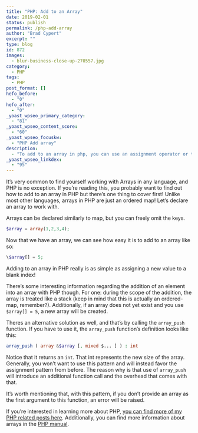 ```yaml
---
title: "PHP: Add to an Array"
date: 2019-02-01
status: publish
permalink: /php-add-array
author: "Brad Cypert"
excerpt: ""
type: blog
id: 872
images:
  - blur-business-close-up-270557.jpg
category:
  - PHP
tags:
  - PHP
post_format: []
hefo_before:
  - "0"
hefo_after:
  - "0"
_yoast_wpseo_primary_category:
  - "81"
_yoast_wpseo_content_score:
  - "60"
_yoast_wpseo_focuskw:
  - "PHP Add array"
description:
  - "To add to an array in php, you can use an assignment operator or the array_push function. However, it's strongly advised to use the assignment operator."
_yoast_wpseo_linkdex:
  - "95"
---
```


It’s very common to find yourself working with Arrays in any language, and PHP is no exception. If you’re reading this, you probably want to find out how to add to an array in PHP but there’s one thing to cover first! Unlike most other languages, arrays in PHP are just an ordered map! Let’s declare an array to work with.

Arrays can be declared similarly to map, but you can freely omit the keys.

```php
$array = array(1,2,3,4);
```

Now that we have an array, we can see how easy it is to add to an array like so:

```php
\$array[] = 5;
```

Adding to an array in PHP really is as simple as assigning a new value to a blank index!

There’s some interesting information regarding the addition of an element into an array with PHP though. For one: during the scope of the addition, the array is treated like a stack (keep in mind that this is actually an ordered-map, remember?). Additionally, if an array does not yet exist and you use `$array[] = 5`, a new array will be created.

Theres an alternative solution as well, and that’s by calling the `array_push` function. If you have to use it, the `array_push` function’s definition looks like this:

```php
array_push ( array &$array [, mixed $... ] ) : int
```

Notice that it returns an `int`. That int represents the new size of the array. Generally, you won’t want to use this pattern and will instead favor the assignment pattern from before. The reason why is that use of `array_push` will introduce an additional function call and the overhead that comes with that.

It’s worth mentioning that, with this pattern, if you don’t provide an array as the first argument to this function, an error will be raised.

If you’re interested in learning more about PHP, [you can find more of my PHP related posts here](/tags/php/). Additionally, you can find more information about arrays in the [PHP manual](http://php.net/manual/en/language.types.array.php).
